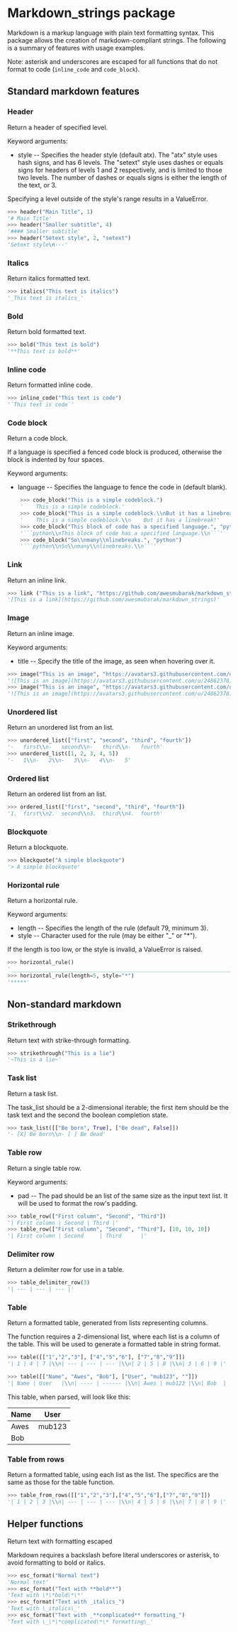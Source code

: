 # Markdown_strings package

Markdown is a markup language with plain text formatting syntax. This package
allows the creation of markdown-compliant strings. The following is a summary
of features with usage examples.

Note: asterisk and underscores are escaped for all functions that do not format
to code (`inline_code` and `code_block`).

## Standard markdown features

### Header

Return a header of specified level.

Keyword arguments:

-   style -- Specifies the header style (default atx). The "atx" style uses
    hash signs, and has 6 levels. The "setext" style uses dashes or equals
    signs for headers of levels 1 and 2 respectively, and is limited to
    those two levels. The number of dashes or equals signs is either the length
    of the text, or 3.

Specifying a level outside of the style's range results in a ValueError.

```python
>>> header("Main Title", 1)
'# Main Title'
>>> header("Smaller subtitle", 4)
'#### Smaller subtitle'
>>> header("Setext style", 2, "setext")
'Setext style\n---'
```

### Italics

Return italics formatted text.

```Python
>>> italics("This text is italics")
'_This text is italics_'
```

### Bold

Return bold formatted text.

```python
>>> bold("This text is bold")
'**This text is bold**'
```

### Inline code

Return formatted inline code.

```python
>>> inline_code("This text is code")
'`This text is code`'
```

### Code block

Return a code block.

If a language is specified a fenced code block is produced, otherwise the
block is indented by four spaces.

Keyword arguments:

-   language -- Specifies the language to fence the code in (default blank).

````python
    >>> code_block("This is a simple codeblock.")
    '    This is a simple codeblock.'
    >>> code_block("This is a simple codeblock.\\nBut it has a linebreak!")
    '    This is a simple codeblock.\\n    But it has a linebreak!'
    >>> code_block("This block of code has a specified language.", "python")
    '```python\\nThis block of code has a specified language.\\n```'
    >>> code_block("So\\nmany\\nlinebreaks.", "python")
    '```python\\nSo\\nmany\\nlinebreaks.\\n```'
````

### Link

Return an inline link.

```python
>>> link ("This is a link", "https://github.com/awesmubarak/markdown_strings")
'[This is a link](https://github.com/awesmubarak/markdown_strings)'
```

### Image

Return an inline image.

Keyword arguments:

-   title -- Specify the title of the image, as seen when hovering over it.

```python
>>> image("This is an image", "https://avatars3.githubusercontent.com/u/24862378")
'![This is an image](https://avatars3.githubusercontent.com/u/24862378)'
>>> image("This is an image", "https://avatars3.githubusercontent.com/u/24862378", "awes")
'![This is an image](https://avatars3.githubusercontent.com/u/24862378) "awes"'
```

### Unordered list

Return an unordered list from an list.

```python
>>> unordered_list(["first", "second", "third", "fourth"])
'-   first\\n-   second\\n-   third\\n-   fourth'
>>> unordered_list([1, 2, 3, 4, 5])
'-   1\\n-   2\\n-   3\\n-   4\\n-   5'
```

### Ordered list

Return an ordered list from an list.

```python
>>> ordered_list(["first", "second", "third", "fourth"])
'1.  first\\n2.  second\\n3.  third\\n4.  fourth'
```

### Blockquote

Return a blockquote.

```python
>>> blockquote("A simple blockquote")
'> A simple blockquote'
```

### Horizontal rule

Return a horizontal rule.

Keyword arguments:

-   length -- Specifies the length of the rule (default 79, minimum 3).
-   style -- Character used for the rule (may be either "\_" or "\*").

If the length is too low, or the style is invalid, a ValueError is raised.

```python
>>> horizontal_rule()
'_______________________________________________________________________________'
>>> horizontal_rule(length=5, style="*")
'*****'
```

## Non-standard markdown

### Strikethrough

Return text with strike-through formatting.

```python
>>> strikethrough("This is a lie")
'~This is a lie~'
```

### Task list

Return a task list.

The task_list should be a 2-dimensional iterable; the first item should be the
task text and the second the boolean completion state.

```python
>>> task_list([["Be born", True], ["Be dead", False]])
'- [X] Be born\\n- [ ] Be dead'
```

### Table row

Return a single table row.

Keyword arguments:

-   pad -- The pad should be an list of the same size as the input text list.
    It will be used to format the row's padding.

```python
>>> table_row(["First column", "Second", "Third"])
'| First column | Second | Third |'
>>> table_row(["First column", "Second", "Third"], [10, 10, 10])
'| First column | Second     | Third      |'
```

### Delimiter row

Return a delimiter row for use in a table.

```python
>>> table_delimiter_row(3)
'| --- | --- | --- |'
```

### Table

Return a formatted table, generated from lists representing columns.

The function requires a 2-dimensional list, where each list is a column
of the table. This will be used to generate a formatted table in string
format.

```python
>>> table([["1","2","3"], ["4","5","6"], ["7","8","9"]])
'| 1 | 4 | 7 |\\n| --- | --- | --- |\\n| 2 | 5 | 8 |\\n| 3 | 6 | 9 |'

>>> table([["Name", "Awes", "Bob"], ["User", "mub123", ""]])
'| Name | User   |\\n| ---- | ------ |\\n| Awes | mub123 |\\n| Bob  |        |'
```

This table, when parsed, will look like this:

| Name | User   |
| ---- | ------ |
| Awes | mub123 |
| Bob  |        |

### Table from rows

Return a formatted table, using each list as the list. The specifics are the
same as those for the table function.

```python
>>> table_from_rows([["1","2","3"],["4","5","6"],["7","8","9"]])
'| 1 | 2 | 3 |\\n| --- | --- | --- |\\n| 4 | 5 | 6 |\\n| 7 | 8 | 9 |'
```

## Helper functions

Return text with formatting escaped

Markdown requires a backslash before literal underscores or asterisk, to avoid
formatting to bold or italics.

```python
>>> esc_format("Normal text")
'Normal text'
>>> esc_format("Text with **bold**")
'Text with \*\*bold\*\*'
>>> esc_format("Text with _italics_")
'Text with \_italics\_'
>>> esc_format("Text with _**complicated** formatting_")
'Text with \_\*\*complicated\*\* formatting\_'
```
